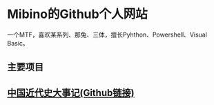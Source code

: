 # Mibino的Github个人网站
一个MTF，喜欢某系列、那兔、三体，擅长Pyhthon、Powershell、Visual Basic。
<h2>主要项目<h2>
<a href="http://mibino.github.io/mhicn/">中国近代史大事记</a><a href="http://github.com/mibino/mhicn/">(Github链接)</a><br>
